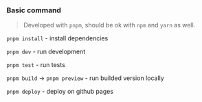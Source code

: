 ### Basic command

> Developed with `pnpm`, should be ok with `npm` and `yarn` as well.

`pnpm install` - install dependencies

`pnpm dev` - run development

`pnpm test` - run tests

`pnpm build` -> `pnpm preview` - run builded version locally

`pnpm deploy` - deploy on github pages